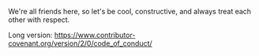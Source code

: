 We're all friends here, so let's be cool, constructive, and always treat each other with respect.

Long version: https://www.contributor-covenant.org/version/2/0/code_of_conduct/
